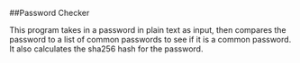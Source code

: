 ##Password Checker

This program takes in a password in plain text as input, then compares the password to a list of common passwords to see if it is a common password. It also calculates the sha256 hash for the password.
